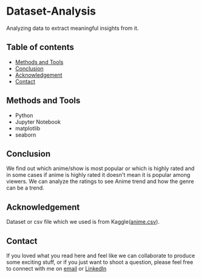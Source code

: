 # Dataset-Analysis
Analyzing data to extract meaningful insights from it.

## Table of contents

* [Methods and Tools](#methods-and-tools)
* [Conclusion](#Conclusion)
* [Acknowledgement](#Acknowledgement)
* [Contact](#contact)


## Methods and Tools

* Python 
* Jupyter Notebook
* matplotlib
* seaborn


## Conclusion
We find out which anime/show is most popular or which is highly rated and in some cases if anime is highly rated it doesn't mean it is popular among viewers. We can analyze the ratings to see Anime trend and how the genre can be a trend.

## Acknowledgement
Dataset or csv file which we used is from Kaggle(<a href="https://www.kaggle.com/datasets/marlesson/myanimelist-dataset-animes-profiles-reviews">anime.csv</a>). 

## Contact
If you loved what you read here and feel like we can collaborate to produce some exciting stuff, or if you
just want to shoot a question, please feel free to connect with me on 
<a href="mailto:nimish786.kalwar@gmail.com">email</a> or 
<a href="https://www.linkedin.com/in/nimish-kalwar/" target="_blank">LinkedIn</a>

